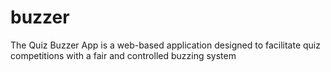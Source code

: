 # buzzer
The Quiz Buzzer App is a web-based application designed to facilitate quiz competitions with a fair and controlled buzzing system
